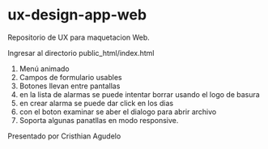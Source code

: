 # ux-design-app-web


Repositorio de UX para maquetacion Web.

Ingresar al directorio public_html/index.html

1. Menú animado
2. Campos de formulario usables
3. Botones llevan entre pantallas
4. en la lista de alarmas se puede intentar borrar usando el logo de basura
5. en crear alarma se puede dar click en los dias
6. con el boton examinar se aber el dialogo para abrir archivo
7. Soporta algunas panatllas en modo responsive.

Presentado por Cristhian Agudelo
